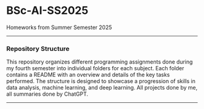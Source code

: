 # BSc-AI-SS2025
Homeworks from Summer Semester 2025

---

### Repository Structure
This repository organizes different programming assignments done during my fourth semester into individual folders for each subject. Each folder contains a README with an overview and details of the key tasks performed. The structure is designed to showcase a progression of skills in data analysis, machine learning, and deep learning. All projects done by me, all summaries done by ChatGPT.

---
